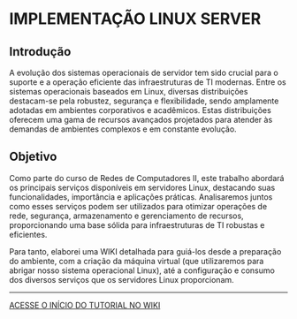 # IMPLEMENTAÇÃO LINUX SERVER

## Introdução
A evolução dos sistemas operacionais de servidor tem sido crucial para o suporte e a operação eficiente das infraestruturas de TI modernas. Entre os sistemas operacionais baseados em Linux, diversas distribuições destacam-se pela robustez, segurança e flexibilidade, sendo amplamente adotadas em ambientes corporativos e acadêmicos. Estas distribuições oferecem uma gama de recursos avançados projetados para atender às demandas de ambientes complexos e em constante evolução.

## Objetivo
Como parte do curso de Redes de Computadores II, este trabalho abordará os principais serviços disponíveis em servidores Linux, destacando suas funcionalidades, importância e aplicações práticas. Analisaremos juntos como esses serviços podem ser utilizados para otimizar operações de rede, segurança, armazenamento e gerenciamento de recursos, proporcionando uma base sólida para infraestruturas de TI robustas e eficientes.

Para tanto, elaborei uma WIKI detalhada para guiá-los desde a preparação do ambiente, com a criação da máquina virtual (que utilizaremos para abrigar nosso sistema operacional Linux), até a configuração e consumo dos diversos serviços que os servidores Linux proporcionam.

--- 

[ACESSE O INÍCIO DO TUTORIAL NO WIKI](https://github.com/albertofelipe/linux-server-imp/wiki)
